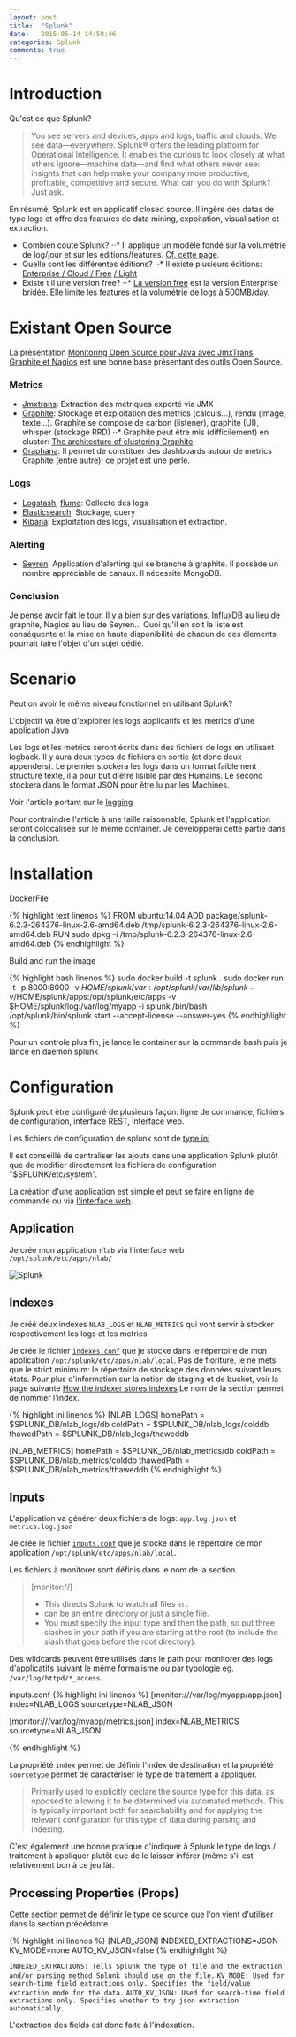 ```yaml
---
layout: post
title:  "Splunk"
date:   2015-05-14 14:58:46
categories: Splunk
comments: true
---
```


# Introduction

Qu'est ce que Splunk?

> You see servers and devices, apps and logs, traffic and clouds. We see data—everywhere. Splunk® offers the leading platform for Operational Intelligence. It enables the curious to look closely at what others ignore—machine data—and find what others never see: insights that can help make your company more productive, profitable, competitive and secure. What can you do with Splunk? Just ask.

En résumé, Splunk est un applicatif closed source. Il ingère des datas de type logs et offre des features de data mining, expoitation, visualisation et extraction. 


* Combien coute Splunk? 
⋅⋅* Il applique un modèle fondé sur la volumétrie de log/jour et sur les éditions/features. [Cf. cette page](http://www.splunk.com/en_us/products/pricing.html).
* Quelle sont les différentes éditions? 
⋅⋅* Il existe plusieurs éditions: [Enterprise / Cloud / Free](http://www.splunk.com/en_us/products/splunk-enterprise/free-vs-enterprise.html) [/ Light](http://www.splunk.com/en_us/products/splunk-light/splunk-light-vs-splunk-enterprise.html) 
* Existe t il une version free? 
⋅⋅* [La version free](http://www.splunk.com/en_us/products/splunk-enterprise/free-vs-enterprise.html) est la version Enterprise bridée. Elle limite les features et la volumétrie de logs à 500MB/day.

<!--more-->

# Existant Open Source ## 

La présentation [Monitoring Open Source pour Java avec JmxTrans, Graphite et Nagios](http://fr.slideshare.net/cyrille.leclerc/open-source-monitoring-for-java-with-graphite) 
est une bonne base présentant des outils Open Source.

### Metrics
* [Jmxtrans](http://www.jmxtrans.org/): Extraction des metriques exporté via JMX
* [Graphite](http://graphite.wikidot.com/): Stockage et exploitation des metrics (calculs...), rendu (image, texte...). Graphite se compose de carbon (listener), graphite (UI), whisper (stockage RRD)
⋅⋅* Graphite peut être mis (difficilement) en cluster: [The architecture of clustering Graphite](https://grey-boundary.io/the-architecture-of-clustering-graphite/)
* [Graphana](http://grafana.org/): Il permet de constituer des dashboards autour de metrics Graphite (entre autre); ce projet est une perle.  

### Logs
* [Logstash](https://www.elastic.co/products/logstash), [flume](https://flume.apache.org/): Collecte des logs 
* [Elasticsearch](https://www.elastic.co/products/elasticsearch): Stockage, query
* [Kibana](https://www.elastic.co/products/kibana): Exploitation des logs, visualisation et extraction. 

### Alerting
* [Seyren](https://github.com/scobal/seyren): Application d'alerting qui se branche à graphite. Il possède un nombre appréciable de canaux. Il nécessite MongoDB.


### Conclusion

Je pense avoir fait le tour. Il y a bien sur des variations, [InfluxDB](http://influxdb.com/) au lieu de graphite, Nagios au lieu de Seyren... 
Quoi qu'il en soit la liste est conséquente et la mise en haute disponibilité de chacun de ces élements pourrait faire l'objet d'un sujet dédié. 


# Scenario

Peut on avoir le même niveau fonctionnel en utilisant Splunk?  

L'objectif va être d'exploiter les logs applicatifs et les metrics d'une application Java 

Les logs et les metrics seront écrits dans des fichiers de logs en utilisant logback. 
Il y aura deux types de fichiers en sortie (et donc deux appenders). 
Le premier stockera les logs dans un format faiblement structuré texte, il a pour but d'être lisible par des Humains. Le second stockera dans le format JSON
pour être lu par les Machines.

Voir l'article portant sur le [logging]() 
 
Pour contraindre l'article à une taille raisonnable, Splunk et l'application seront colocalisée sur le même container. Je développerai cette partie dans la conclusion.

# Installation

DockerFile

{% highlight text linenos %}
FROM ubuntu:14.04
ADD package/splunk-6.2.3-264376-linux-2.6-amd64.deb /tmp/splunk-6.2.3-264376-linux-2.6-amd64.deb
RUN sudo dpkg -i /tmp/splunk-6.2.3-264376-linux-2.6-amd64.deb
{% endhighlight %}


Build and run the image

{% highlight bash linenos %}
sudo docker build -t splunk .
sudo docker run -t -p 8000:8000 -v $HOME/splunk/var:/opt/splunk/var/lib/splunk  -v /$HOME/splunk/apps:/opt/splunk/etc/apps -v $HOME/splunk/log:/var/log/myapp -i splunk  /bin/bash
/opt/splunk/bin/splunk start --accept-license --answer-yes
{% endhighlight %}

Pour un controle plus fin, je lance le container sur la commande bash puis je lance en daemon splunk


# Configuration
 
Splunk peut être configuré de plusieurs façon: ligne de commande, fichiers de configuration, interface REST, interface web. 

Les fichiers de configuration de splunk sont de [type ini](http://en.wikipedia.org/wiki/INI_file)   
   

Il est conseillé de centraliser les ajouts dans une application Splunk plutôt que de modifier directement les fichiers de configuration "$SPLUNK/etc/system".
    
La création d'une application est simple et peut se faire en ligne de commande ou via [l'interface web](http://docs.splunk.com/Documentation/Splunk/latest/AdvancedDev/BuildApp).


## Application

Je crée mon application `nlab` via l'interface web `/opt/splunk/etc/apps/nlab/`

![Splunk](/assets/2015-05-26-operational-intelligence-splunk/create-app.png)


## Indexes

Je créé deux indexes `NLAB_LOGS` et `NLAB_METRICS` qui vont servir à stocker respectivement les logs et les metrics  

Je crée le fichier [`indexes.conf`](http://docs.splunk.com/Documentation/Splunk/latest/Admin/Indexesconf)  que je stocke dans le répertoire de mon application 
`/opt/splunk/etc/apps/nlab/local`. 
Pas de fioriture, je ne mets que le strict minimum: le répertoire de stockage des données suivant leurs états. 
Pour plus d'information sur la notion de staging et de bucket, voir la page suivante [How the indexer stores indexes](http://docs.splunk.com/Documentation/Splunk/6.2.3/Indexer/HowSplunkstoresindexes)
Le nom de la section permet de nommer l'index. 

{% highlight ini linenos %}
[NLAB_LOGS]
homePath   = $SPLUNK_DB/nlab_logs/db
coldPath   = $SPLUNK_DB/nlab_logs/colddb
thawedPath = $SPLUNK_DB/nlab_logs/thaweddb

[NLAB_METRICS]
homePath   = $SPLUNK_DB/nlab_metrics/db
coldPath   = $SPLUNK_DB/nlab_metrics/colddb
thawedPath = $SPLUNK_DB/nlab_metrics/thaweddb
{% endhighlight %}


## Inputs

L'application va générer deux fichiers de logs: `app.log.json` et `metrics.log.json`

Je crée le fichier [`inputs.conf`](http://docs.splunk.com/Documentation/Splunk/latest/Admin/Inputsconf) que je stocke dans le répertoire de mon application 
`/opt/splunk/etc/apps/nlab/local`.

Les fichiers à monitorer sont définis dans le nom de la section.
> [monitor://<path>]
> * This directs Splunk to watch all files in <path>. 
> * <path> can be an entire directory or just a single file.
> * You must specify the input type and then the path, so put three slashes in your path if you are starting 
> at the root (to include the slash that goes before the root directory).

Des wildcards peuvent être utilisés dans le path pour monitorer des logs d'applicatifs suivant le même formalisme ou par typologie eg. `/var/log/httpd/*_access`.
 

inputs.conf
{% highlight ini linenos %}
[monitor:///var/log/myapp/app.json]
index=NLAB_LOGS
sourcetype=NLAB_JSON

[monitor:///var/log/myapp/metrics.json]
index=NLAB_METRICS
sourcetype=NLAB_JSON

{% endhighlight %}


La propriété `index` permet de définir l'index de destination et la propriété `sourcetype` permet de caractériser le type de traitement à appliquer. 
> Primarily used to explicitly declare the source type for this data, as opposed
> to allowing it to be determined via automated methods.  This is typically
> important both for searchability and for applying the relevant configuration for this
> type of data during parsing and indexing.

C'est également une bonne pratique d'indiquer à Splunk le type de logs / traitement à appliquer plutôt que de le laisser inférer (même s'il est relativement bon à ce jeu là).
 

## Processing Properties (Props)

Cette section permet de définir le type de source que l'on vient d'utiliser dans la section précédante.  

{% highlight ini linenos %}
[NLAB_JSON]
INDEXED_EXTRACTIONS=JSON
KV_MODE=none
AUTO_KV_JSON=false
{% endhighlight %}

`INDEXED_EXTRACTIONS: Tells Splunk the type of file and the extraction and/or parsing method Splunk should use on the file.`
`KV_MODE: Used for search-time field extractions only. Specifies the field/value extraction mode for the data.`
`AUTO_KV_JSON: Used for search-time field extractions only. Specifies whether to try json extraction automatically.`

L'extraction des fields est donc faite à l'indexation.










